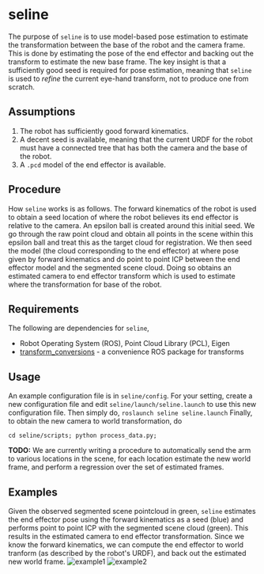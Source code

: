 # seline
The purpose of `seline` is to use model-based pose estimation to estimate the transformation between the base of the robot and the camera frame. This is done by estimating the pose of the end effector and backing out the transform to estimate the new base frame. The key insight is that a sufficiently good seed is required for pose estimation, meaning that `seline` is used to *refine* the current eye-hand transform, not to produce one from scratch.

## Assumptions
 1. The robot has sufficiently good forward kinematics.
 2. A decent seed is available, meaning that the current URDF for the robot must have a connected tree that has both the camera and the base of the robot.
 3. A `.pcd` model of the end effector is available.
 
## Procedure
How `seline` works is as follows. The forward kinematics of the robot is used to obtain a seed location of where the robot believes its end effector is relative to the camera. An epsilon ball is created around this initial seed. We go through the raw point cloud and obtain all points in the scene within this epsilon ball and treat this as the target cloud for registration. We then seed the model (the cloud corresponding to the end effector) at where pose given by forward kinematics and do point to point ICP between the end effector model and the segmented scene cloud. Doing so obtains an estimated camera to end effector transform which is used to estimate where the transformation for base of the robot.
 
## Requirements
The following are dependencies for `seline`,
 * Robot Operating System (ROS), Point Cloud Library (PCL), Eigen
 * [transform_conversions](https://github.com/jaymwong/transform_conversions) - a convenience ROS package for transforms

## Usage
An example configuration file is in `seline/config`. For your setting, create a new configuration file and edit `seline/launch/seline.launch` to use this new configuration file. Then simply do,
```roslaunch seline seline.launch```
Finally, to obtain the new camera to world transformation, do
```
cd seline/scripts; python process_data.py;
```
__TODO:__ We are currently writing a procedure to automatically send the arm to various locations in the scene, for each location estimate the new world frame, and perform a regression over the set of estimated frames. 

## Examples
Given the observed segmented scene pointcloud in green, `seline` estimates the end effector pose using the forward kinematics as a seed (blue) and performs point to point ICP with the segmented scene cloud (green). This results in the estimated camera to end effector transformation. Since we know the forward kinematics, we can compute the end effector to world tranform (as described by the robot's URDF), and back out the estimated new world frame.
![example1](images/ur3_robotiq85_ex1.png)
![example2](images/ur3_robotiq85_ex2.png)
